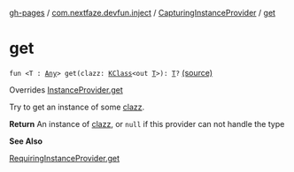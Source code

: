 [gh-pages](../../index.md) / [com.nextfaze.devfun.inject](../index.md) / [CapturingInstanceProvider](index.md) / [get](./get.md)

# get

`fun <T : `[`Any`](https://kotlinlang.org/api/latest/jvm/stdlib/kotlin/-any/index.html)`> get(clazz: `[`KClass`](https://kotlinlang.org/api/latest/jvm/stdlib/kotlin.reflect/-k-class/index.html)`<out `[`T`](get.md#T)`>): `[`T`](get.md#T)`?` [(source)](https://github.com/NextFaze/dev-fun/tree/master/devfun-annotations/src/main/java/com/nextfaze/devfun/inject/InstanceProvider.kt#L87)

Overrides [InstanceProvider.get](../-instance-provider/get.md)

Try to get an instance of some [clazz](get.md#com.nextfaze.devfun.inject.CapturingInstanceProvider$get(kotlin.reflect.KClass((com.nextfaze.devfun.inject.CapturingInstanceProvider.get.T)))/clazz).

**Return**
An instance of [clazz](get.md#com.nextfaze.devfun.inject.CapturingInstanceProvider$get(kotlin.reflect.KClass((com.nextfaze.devfun.inject.CapturingInstanceProvider.get.T)))/clazz), or `null` if this provider can not handle the type

**See Also**

[RequiringInstanceProvider.get](../-requiring-instance-provider/get.md)

